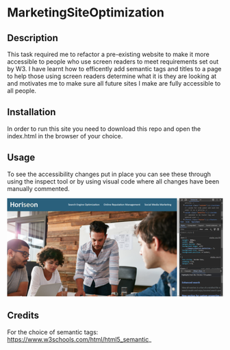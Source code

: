 # MarketingSiteOptimization

## Description

This task required me to refactor a pre-existing website to make it more accessible to people who use screen readers to meet requirements set out by W3. I have learnt how to efficently add semantic tags and titles to a page to help those using screen readers determine what it is they are looking at and motivates me to make sure all future sites I make are fully accessible to all people.

## Installation

In order to run this site you need to download this repo and open the index.html in the browser of your choice.

## Usage

To see the accessibility changes put in place you can see these through using the inspect tool or by using visual code where all changes have been manually commented.

![alt text](/images/example.png)

## Credits

For the choice of semantic tags: https://www.w3schools.com/html/html5_semantic_
